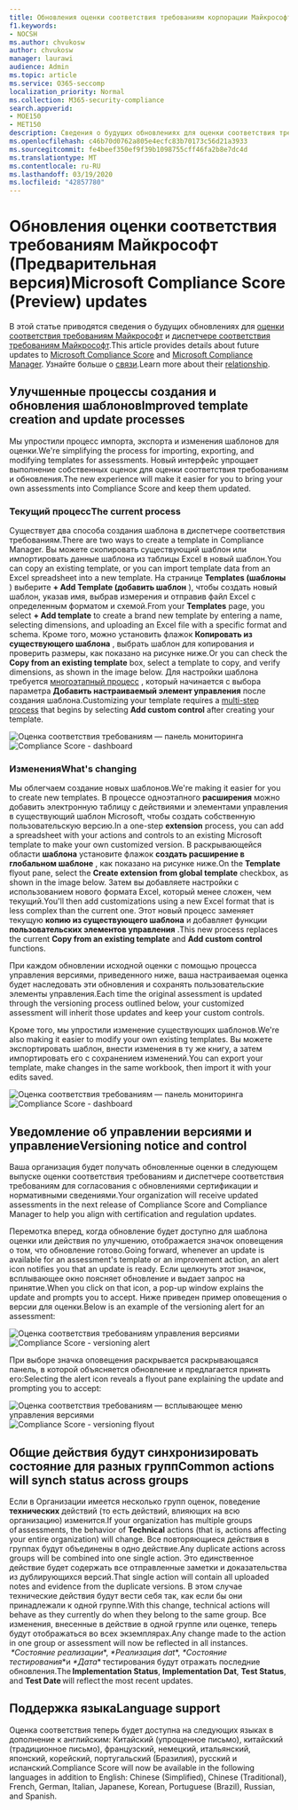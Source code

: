 ```yaml
---
title: Обновления оценки соответствия требованиям корпорации Майкрософт
f1.keywords:
- NOCSH
ms.author: chvukosw
author: chvukosw
manager: laurawi
audience: Admin
ms.topic: article
ms.service: O365-seccomp
localization_priority: Normal
ms.collection: M365-security-compliance
search.appverid:
- MOE150
- MET150
description: Сведения о будущих обновлениях для оценки соответствия требованиям Майкрософт (Предварительная версия) — функция в центре соответствия требованиям M365, помогающая упростить и автоматизировать оценку риска.
ms.openlocfilehash: c46b70d0762a805e4ecfc83b70173c56d21a3933
ms.sourcegitcommit: fe4beef350ef9f39b1098755cff46fa2b8e7dc4d
ms.translationtype: MT
ms.contentlocale: ru-RU
ms.lasthandoff: 03/19/2020
ms.locfileid: "42857780"
---
```

# <a name="microsoft-compliance-score-preview-updates"></a><span data-ttu-id="164a2-103">Обновления оценки соответствия требованиям Майкрософт (Предварительная версия)</span><span class="sxs-lookup"><span data-stu-id="164a2-103">Microsoft Compliance Score (Preview) updates</span></span>

 <span data-ttu-id="164a2-104">В этой статье приводятся сведения о будущих обновлениях для [оценки соответствия требованиям Майкрософт](compliance-score.md) и [диспетчере соответствия требованиям Майкрософт](compliance-manager-overview.md).</span><span class="sxs-lookup"><span data-stu-id="164a2-104">This article provides details about future updates to [Microsoft Compliance Score](compliance-score.md) and [Microsoft Compliance Manager](compliance-manager-overview.md).</span></span> <span data-ttu-id="164a2-105">Узнайте больше о [связи](compliance-score-release-notes.md#compliance-score-relationship-to-compliance-manager).</span><span class="sxs-lookup"><span data-stu-id="164a2-105">Learn more about their [relationship](compliance-score-release-notes.md#compliance-score-relationship-to-compliance-manager).</span></span>

## <a name="improved-template-creation-and-update-processes"></a><span data-ttu-id="164a2-106">Улучшенные процессы создания и обновления шаблонов</span><span class="sxs-lookup"><span data-stu-id="164a2-106">Improved template creation and update processes</span></span>

<span data-ttu-id="164a2-107">Мы упростили процесс импорта, экспорта и изменения шаблонов для оценки.</span><span class="sxs-lookup"><span data-stu-id="164a2-107">We're simplifying the process for importing, exporting, and modifying templates for assessments.</span></span> <span data-ttu-id="164a2-108">Новый интерфейс упрощает выполнение собственных оценок для оценки соответствия требованиям и обновления.</span><span class="sxs-lookup"><span data-stu-id="164a2-108">The new experience will make it easier for you to bring your own assessments into Compliance Score and keep them updated.</span></span>

### <a name="the-current-process"></a><span data-ttu-id="164a2-109">Текущий процесс</span><span class="sxs-lookup"><span data-stu-id="164a2-109">The current process</span></span>

<span data-ttu-id="164a2-110">Существует два способа создания шаблона в диспетчере соответствия требованиям.</span><span class="sxs-lookup"><span data-stu-id="164a2-110">There are two ways to create a template in Compliance Manager.</span></span> <span data-ttu-id="164a2-111">Вы можете скопировать существующий шаблон или импортировать данные шаблона из таблицы Excel в новый шаблон.</span><span class="sxs-lookup"><span data-stu-id="164a2-111">You can copy an existing template, or you can import template data from an Excel spreadsheet into a new template.</span></span> <span data-ttu-id="164a2-112">На странице **Templates (шаблоны** ) выберите **+ Add Template (добавить шаблон** ), чтобы создать новый шаблон, указав имя, выбрав измерения и отправив файл Excel с определенным форматом и схемой.</span><span class="sxs-lookup"><span data-stu-id="164a2-112">From your **Templates** page, you select **+ Add template** to create a brand new template by entering a name, selecting dimensions, and uploading an Excel file with a specific format and schema.</span></span> <span data-ttu-id="164a2-113">Кроме того, можно установить флажок **Копировать из существующего шаблона** , выбрать шаблон для копирования и проверить размеры, как показано на рисунке ниже.</span><span class="sxs-lookup"><span data-stu-id="164a2-113">Or you can check the **Copy from an existing template** box, select a template to copy, and verify dimensions, as shown in the image below.</span></span> <span data-ttu-id="164a2-114">Для настройки шаблона требуется [многоэтапный процесс](working-with-compliance-manager.md#templates) , который начинается с выбора параметра **Добавить настраиваемый элемент управления** после создания шаблона.</span><span class="sxs-lookup"><span data-stu-id="164a2-114">Customizing your template requires a [multi-step process](working-with-compliance-manager.md#templates) that begins by selecting **Add custom control** after creating your template.</span></span>

<span data-ttu-id="164a2-115">![Оценка соответствия требованиям — панель мониторинга](../media/compliance-score-template-update-old.png "Текущий процесс копирования шаблона")</span><span class="sxs-lookup"><span data-stu-id="164a2-115">![Compliance Score - dashboard](../media/compliance-score-template-update-old.png "Current template copy process")</span></span>

### <a name="whats-changing"></a><span data-ttu-id="164a2-116">Изменения</span><span class="sxs-lookup"><span data-stu-id="164a2-116">What's changing</span></span>

<span data-ttu-id="164a2-117">Мы облегчаем создание новых шаблонов.</span><span class="sxs-lookup"><span data-stu-id="164a2-117">We're making it easier for you to create new templates.</span></span> <span data-ttu-id="164a2-118">В процессе одноэтапного **расширения** можно добавить электронную таблицу с действиями и элементами управления в существующий шаблон Microsoft, чтобы создать собственную пользовательскую версию.</span><span class="sxs-lookup"><span data-stu-id="164a2-118">In a one-step **extension** process, you can add a spreadsheet with your actions and controls to an existing Microsoft template to make your own customized version.</span></span> <span data-ttu-id="164a2-119">В раскрывающейся области **шаблона** установите флажок **создать расширение в глобальном шаблоне** , как показано на рисунке ниже.</span><span class="sxs-lookup"><span data-stu-id="164a2-119">On the **Template** flyout pane, select the **Create extension from global template** checkbox, as shown in the image below.</span></span> <span data-ttu-id="164a2-120">Затем вы добавляете настройки с использованием нового формата Excel, который менее сложен, чем текущий.</span><span class="sxs-lookup"><span data-stu-id="164a2-120">You'll then add customizations using a new Excel format that is less complex than the current one.</span></span> <span data-ttu-id="164a2-121">Этот новый процесс заменяет текущую **копию из существующего шаблона** и добавляет функции **пользовательских элементов управления** .</span><span class="sxs-lookup"><span data-stu-id="164a2-121">This new process replaces the current **Copy from an existing template** and **Add custom control** functions.</span></span>

<span data-ttu-id="164a2-122">При каждом обновлении исходной оценки с помощью процесса управления версиями, приведенного ниже, ваша настраиваемая оценка будет наследовать эти обновления и сохранять пользовательские элементы управления.</span><span class="sxs-lookup"><span data-stu-id="164a2-122">Each time the original assessment is updated through the versioning process outlined below, your customized assessment will inherit those updates and keep your custom controls.</span></span>

<span data-ttu-id="164a2-123">Кроме того, мы упростили изменение существующих шаблонов.</span><span class="sxs-lookup"><span data-stu-id="164a2-123">We're also making it easier to modify your own existing templates.</span></span> <span data-ttu-id="164a2-124">Вы можете экспортировать шаблон, внести изменения в ту же книгу, а затем импортировать его с сохранением изменений.</span><span class="sxs-lookup"><span data-stu-id="164a2-124">You can export your template, make changes in the same workbook, then import it with your edits saved.</span></span>

<span data-ttu-id="164a2-125">![Оценка соответствия требованиям — панель мониторинга](../media/compliance-score-template-update-new.png "Новый процесс создания шаблона")</span><span class="sxs-lookup"><span data-stu-id="164a2-125">![Compliance Score - dashboard](../media/compliance-score-template-update-new.png "New template creation process")</span></span>

## <a name="versioning-notice-and-control"></a><span data-ttu-id="164a2-126">Уведомление об управлении версиями и управление</span><span class="sxs-lookup"><span data-stu-id="164a2-126">Versioning notice and control</span></span>

<span data-ttu-id="164a2-127">Ваша организация будет получать обновленные оценки в следующем выпуске оценки соответствия требованиям и диспетчере соответствия требованиям для согласования с обновлениями сертификации и нормативными сведениями.</span><span class="sxs-lookup"><span data-stu-id="164a2-127">Your organization will receive updated assessments in the next release of Compliance Score and Compliance Manager to help you align with certification and regulation updates.</span></span>

<span data-ttu-id="164a2-128">Перемотка вперед, когда обновление будет доступно для шаблона оценки или действия по улучшению, отображается значок оповещения о том, что обновление готово.</span><span class="sxs-lookup"><span data-stu-id="164a2-128">Going forward, whenever an update is available for an assessment's template or an improvement action, an alert icon notifies you that an update is ready.</span></span> <span data-ttu-id="164a2-129">Если щелкнуть этот значок, всплывающее окно поясняет обновление и выдает запрос на принятие.</span><span class="sxs-lookup"><span data-stu-id="164a2-129">When you click on that icon, a pop-up window explains the update and prompts you to accept.</span></span> <span data-ttu-id="164a2-130">Ниже приведен пример оповещения о версии для оценки.</span><span class="sxs-lookup"><span data-stu-id="164a2-130">Below is an example of the versioning alert for an assessment:</span></span>

<span data-ttu-id="164a2-131">![Оценка соответствия требованиям управления версиями](../media/compliance-score-assessment-version.png "Оповещение об обновлении версии оценки")</span><span class="sxs-lookup"><span data-stu-id="164a2-131">![Compliance Score - versioning alert](../media/compliance-score-assessment-version.png "Assessment version update alert")</span></span>

<span data-ttu-id="164a2-132">При выборе значка оповещения раскрывается раскрывающаяся панель, в которой объясняется обновление и предлагается принять его:</span><span class="sxs-lookup"><span data-stu-id="164a2-132">Selecting the alert icon reveals a flyout pane explaining the update and prompting you to accept:</span></span>

<span data-ttu-id="164a2-133">![Оценка соответствия требованиям — всплывающее меню управления версиями](../media/compliance-score-assessment-version-accept.png "Область подтверждения обновления оценки")</span><span class="sxs-lookup"><span data-stu-id="164a2-133">![Compliance Score - versioning flyout](../media/compliance-score-assessment-version-accept.png "Assessment update confirmation pane")</span></span>

## <a name="common-actions-will-synch-status-across-groups"></a><span data-ttu-id="164a2-134">Общие действия будут синхронизировать состояние для разных групп</span><span class="sxs-lookup"><span data-stu-id="164a2-134">Common actions will synch status across groups</span></span>

<span data-ttu-id="164a2-135">Если в Организации имеется несколько групп оценок, поведение **технических** действий (то есть действий, влияющих на всю организацию) изменится.</span><span class="sxs-lookup"><span data-stu-id="164a2-135">If your organization has multiple groups of assessments, the behavior of **Technical** actions (that is, actions affecting your entire organization) will change.</span></span> <span data-ttu-id="164a2-136">Все повторяющиеся действия в группах будут объединены в одно действие.</span><span class="sxs-lookup"><span data-stu-id="164a2-136">Any duplicate actions across groups will be combined into one single action.</span></span> <span data-ttu-id="164a2-137">Это единственное действие будет содержать все отправленные заметки и доказательства из дублирующихся версий.</span><span class="sxs-lookup"><span data-stu-id="164a2-137">That single action will contain all uploaded notes and evidence from the duplicate versions.</span></span> <span data-ttu-id="164a2-138">В этом случае технические действия будут вести себя так, как если бы они принадлежали к одной группе.</span><span class="sxs-lookup"><span data-stu-id="164a2-138">With this change, technical actions will behave as they currently do when they belong to the same group.</span></span> <span data-ttu-id="164a2-139">Все изменения, внесенные в действие в одной группе или оценке, теперь будут отображаться во всех экземплярах.</span><span class="sxs-lookup"><span data-stu-id="164a2-139">Any change made to the action in one group or assessment will now be reflected in all instances.</span></span> <span data-ttu-id="164a2-140"> *\*Состояние реализации*\*, *\*Реализация dat*\*, *\*Состояние тестирования*\*и *\*Дата** тестирования будут отражать последние обновления.</span><span class="sxs-lookup"><span data-stu-id="164a2-140">The **Implementation Status**, **Implementation Dat**, **Test Status**, and **Test Date** will reflect the most recent updates.</span></span>

## <a name="language-support"></a><span data-ttu-id="164a2-141">Поддержка языка</span><span class="sxs-lookup"><span data-stu-id="164a2-141">Language support</span></span>

<span data-ttu-id="164a2-142">Оценка соответствия теперь будет доступна на следующих языках в дополнение к английским: Китайский (упрощенное письмо), китайский (традиционное письмо), французский, немецкий, итальянский, японский, корейский, португальский (Бразилия), русский и испанский.</span><span class="sxs-lookup"><span data-stu-id="164a2-142">Compliance Score will now be available in the following languages in addition to English: Chinese (Simplified), Chinese (Traditional), French, German, Italian, Japanese, Korean, Portuguese (Brazil), Russian, and Spanish.</span></span>
